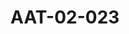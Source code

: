 ---
pid: AAT-02-023
title: AAT-02-023
language: en
collection: Abdel Rahman Ali Taha
original_label: 
rights: Fadwa Ali Taha
location_of_original: 'Fadwa Ali Taha '
photographer_or_studio: 
scanned_from: jpeg
_date: '1968'
location: Wad Madani
description: Isma'il al Azhari, Prime Minister, speaking to a conference on Children's
  Medicine in Wad Madani
additional_notes: 
permission_display: 'yes'
on_server: 'yes'
on_website: 'yes'
permalink: "/archive/en/aat-02-023.html"
layout: photo-page
---
